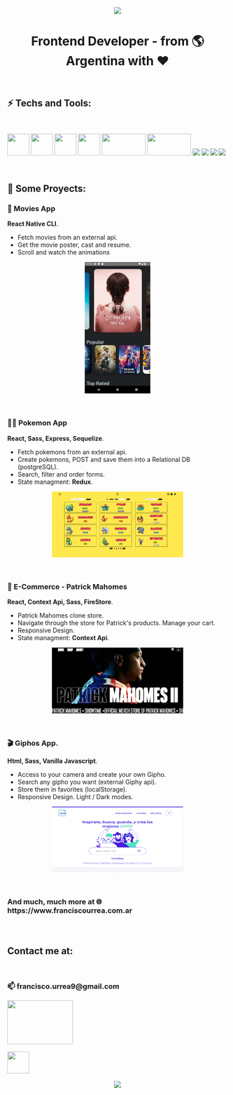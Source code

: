 <a href="https://www.franciscourrea.com.ar">
  <p align="center">
   <img src="./portfolio_gif.gif" />
   </p>
</a>



<h1 align="center" >
 Frontend Developer - from 🌎 Argentina with ❤️
</h1>

&nbsp;
&nbsp;

<h2 align="left" >
⚡️ Techs and Tools:
</h2>


<br />
 <p>
  <code><img width="50px" height="50px" src="https://upload.wikimedia.org/wikipedia/commons/6/61/HTML5_logo_and_wordmark.svg"></code>
  <code><img width="50px" height="50px" src="https://upload.wikimedia.org/wikipedia/commons/d/d5/CSS3_logo_and_wordmark.svg"></code>
  <code><img width="50px" height="50px" src="https://upload.wikimedia.org/wikipedia/commons/9/99/Unofficial_JavaScript_logo_2.svg"></code>
  <code><img width="50px" height="50px" src="https://upload.wikimedia.org/wikipedia/commons/thumb/4/4c/Typescript_logo_2020.svg/1200px-Typescript_logo_2020.svg.png"></code>
  <code><img width="100px" height="50px" src="https://www.vectorlogo.zone/logos/git-scm/git-scm-ar21.svg"></code>
  <code><img width="100px" height="50px" src="https://upload.wikimedia.org/wikipedia/commons/3/30/Redux_Logo.png"></code>
  <code><img width="10%" src="https://www.vectorlogo.zone/logos/reactjs/reactjs-ar21.svg"></code>
  <code><img width="10%" src="https://www.vectorlogo.zone/logos/nodejs/nodejs-ar21.svg"></code>
  <code><img width="10%" src="https://upload.wikimedia.org/wikipedia/commons/6/64/Expressjs.png"></code>
  <code><img width="10%" src="https://www.vectorlogo.zone/logos/postgresql/postgresql-ar21.svg"></code>
  <br />
</p>

<br />

<h2 align="left" >
🚀 Some Proyects:
</h2>

<h3 align="left" >
🎥 Movies App
</h3>

<p align="left">
  <b>React Native CLI</b>. 
  <ul>
     <li>Fetch movies from an external api.</li>
     <li>Get the movie poster, cast and resume.</li>
     <li>Scroll and watch the animations</li>
  </ul>
</p>
<a href="[Movies App](https://github.com/urreita9/movies_app)">
  <p align="center">
   <img width="150px" height="300px" src="./movies_app.png" />
   </p>
</a>

<br />
<h3 align="left" >
🐻‍❄️ Pokemon App
</h3>

<p align="left">
  <b>React, Sass, Express, Sequelize</b>. 
  <ul>
     <li>Fetch pokemons from an external api.</li>
     <li>Create pokemons, POST and save them into a Relational DB (postgreSQL).</li>
     <li>Search, filter and order forms.</li>
     <li>State managment: <b>Redux</b>.</li>
  </ul>
</p>
<a href="https://pi-pokemon-topaz.vercel.app/home">
  <p align="center">
   <img width="300px" height="150px" src="./pokemon-henry.png" />
   </p>
</a>

<br />
<h3 align="left" >
🏈 E-Commerce - Patrick Mahomes
</h3>

<p align="left">
  <b>React, Context Api, Sass, FireStore</b>. 
  <ul>
     <li>Patrick Mahomes clone store.</li>
     <li>Navigate through the store for Patrick's products. Manage your cart.</li>
     <li>Responsive Design.</li>
     <li>State managment: <b>Context Api</b>.</li>
  </ul>
</p>
<a href="https://patmahomes-store-coderhouse.web.app/">
  <p align="center">
   <img width="300px" height="150px" src="./PatMahomes-eCommerce.png" />
   </p>
</a>

<br />
<h3 align="left" >
🎬 Giphos App.
</h3>

<p align="left">
  <b>Html, Sass, Vanilla Javascript</b>. 
  <ul>
     <li>Access to your camera and create your own Gipho.</li>
     <li>Search any gipho you want (external Giphy api).</li>
     <li>Store them in favorites (localStorage).</li>
     <li>Responsive Design. Light / Dark modes.</li>
  </ul>
</p>
<a href="https://urreita9.github.io/giphos/">
  <p align="center">
   <img width="300px" height="150px" src="./giphosApp-gh.png" />
   </p>
</a>
 
<br />
<h3 align="left" >
And much, much more at 🌐 https://www.franciscourrea.com.ar
</h3>

<h3 align="left" >

</h3>
<br />
 <p>
 <h2 align="left" >
   <b>Contact me at:</b> 
 </h2>
 <br />
  <h3 align="left" >
    📫 francisco.urrea9@gmail.com
  </h3>
  
 <a href="https://www.linkedin.com/in/francisco-urrea/"><img width="150px" height="100px" src="https://upload.wikimedia.org/wikipedia/commons/0/01/LinkedIn_Logo.svg"></a>
 
  <a href="https://wa.me/005491126435107"><img width="50px" height="50px" src="https://es.logodownload.org/wp-content/uploads/2018/10/whatsapp-logo-11.png"></a>
</p>
<!---
urreita9/urreita9 is a ✨ special ✨ repository because its `README.md` (this file) appears on your GitHub profile.
You can click the Preview link to take a look at your changes.
--->



<a href="https://www.franciscourrea.com.ar">
  <p align="center">
   <img height="150" src="./portfolio_gif.gif" />
   </p>
</a>

